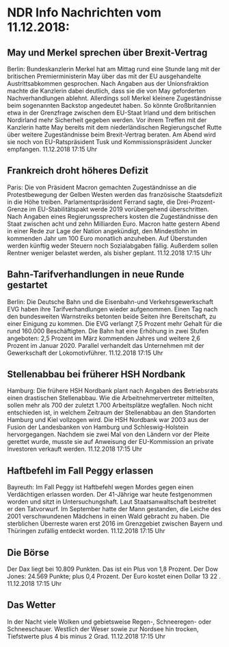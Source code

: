 # NDR Info Nachrichten vom 11.12.2018:


## May und Merkel sprechen über Brexit-Vertrag
Berlin: Bundeskanzlerin Merkel hat am Mittag rund eine Stunde lang mit der britischen Premierministerin May über das mit der EU ausgehandelte Austrittsabkommen gesprochen. Nach Angaben aus der Unionsfraktion machte die Kanzlerin dabei deutlich, dass sie die von May geforderten Nachverhandlungen ablehnt. Allerdings soll Merkel kleinere Zugeständnisse beim sogenannten Backstop angedeutet haben. So könnte Großbritannien etwa in der Grenzfrage zwischen dem EU-Staat Irland und dem britischen Nordirland mehr Sicherheit gegeben werden. Vor ihrem Treffen mit der Kanzlerin hatte May bereits mit dem niederländischen Regierungschef Rutte über weitere Zugeständnisse beim Brexit-Vertrag beraten. Am Abend wird sie noch von EU-Ratspräsident Tusk und Kommissionspräsident Juncker empfangen. 11.12.2018 17:15 Uhr 

## Frankreich droht höheres Defizit
Paris:	Die von Präsident Macron gemachten Zugeständnisse an die Protestbewegung der Gelben Westen werden das französische Staatsdefizit in die Höhe treiben. Parlamentspräsident Ferrand sagte, die Drei-Prozent-Grenze im EU-Stabilitätspakt werde 2019 vorübergehend überschritten. Nach Angaben eines Regierungssprechers kosten die Zugeständnisse den Staat zwischen acht und zehn Milliarden Euro. Macron hatte gestern Abend in einer Rede zur Lage der Nation angekündigt, den Mindestlohn im kommenden Jahr um 100 Euro monatlich anzuheben. Auf Überstunden werden künftig weder Steuern noch Sozialabgaben fällig. Außerdem sollen Rentner weniger belastet werden, als bisher geplant. 11.12.2018 17:15 Uhr 

## Bahn-Tarifverhandlungen in neue Runde gestartet
Berlin:	Die Deutsche Bahn und die Eisenbahn-und Verkehrsgewerkschaft EVG haben ihre Tarifverhandlungen wieder aufgenommen. Einen Tag nach den bundesweiten Warnstreiks betonten beide Seiten ihre Bereitschaft, zu einer Einigung zu kommen. Die EVG verlangt 7,5 Prozent mehr Gehalt für die rund 160.000 Beschäftigten. Die Bahn hat eine Erhöhung in zwei Stufen angeboten: 2,5 Prozent im März kommenden Jahres und weitere 2,6 Prozent im Januar 2020. Parallel verhandelt das Unternehmen mit der Gewerkschaft der Lokomotivführer. 11.12.2018 17:15 Uhr 

## Stellenabbau bei früherer HSH Nordbank
Hamburg: Die frühere HSH Nordbank plant nach Angaben des Betriebsrats einen drastischen Stellenabbau. Wie die Arbeitnehmervertreter mitteilten, sollen mehr als 700 der zuletzt 1.700 Arbeitsplätze wegfallen. Noch nicht entschieden ist, in welchem Zeitraum der Stellenabbau an den Standorten Hamburg und Kiel vollzogen wird. Die HSH Nordbank war 2003 aus der Fusion der Landesbanken von Hamburg und Schleswig-Holstein hervorgegangen. Nachdem sie zwei Mal von den Ländern vor der Pleite gerettet wurde, musste sie auf Anweisung der EU-Kommission an private Investoren verkauft werden. 11.12.2018 17:15 Uhr 

## Haftbefehl im Fall Peggy erlassen
Bayreuth:	Im Fall Peggy ist Haftbefehl wegen Mordes gegen einen Verdächtigen erlassen worden. Der 41-Jährige war heute festgenommen worden und sitzt in Untersuchungshaft. Laut Staatsanwaltschaft bestreitet er den Tatvorwurf. Im September hatte der Mann gestanden, die Leiche des 2001 verschwundenen Mädchens in einen Wald gebracht zu haben. Die sterblichen Überreste waren erst 2016 im Grenzgebiet zwischen Bayern und Thüringen zufällig entdeckt worden. 11.12.2018 17:15 Uhr 

## Die Börse
Der Dax liegt bei  10.809  Punkten. Das ist ein Plus von 1,8  Prozent. Der Dow Jones: 24.569  Punkte; plus  0,4  Prozent. Der Euro kostet einen Dollar  13 22 . 11.12.2018 17:15 Uhr 

## Das Wetter
In der Nacht viele Wolken und gebietsweise Regen-, Schneeregen- oder Schneeschauer. Westlich der Weser sowie zur Nordsee hin trocken, Tiefstwerte plus 4 bis minus 2 Grad. 11.12.2018 17:15 Uhr 
